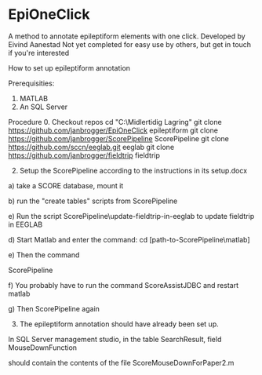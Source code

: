 # EpiOneClick
A method to annotate epileptiform elements with one click.
Developed by Eivind Aanestad
Not yet completed for easy use by others, but get in touch if you're interested

How to set up epileptiform annotation

Prerequisities:
1. MATLAB
2. An SQL Server

Procedure
0. Checkout repos
  cd "C:\Midlertidig Lagring\"
  git clone https://github.com/janbrogger/EpiOneClick epileptiform
  git clone https://github.com/janbrogger/ScorePipeline ScorePipeline
  git clone https://github.com/sccn/eeglab.git eeglab
  git clone https://github.com/janbrogger/fieldtrip fieldtrip
  
2. Setup the ScorePipeline according to the instructions in its setup.docx

a) take a SCORE database, mount it

b) run the "create tables" scripts from ScorePipeline

e) Run the script ScorePipeline\update-fieldtrip-in-eeglab to update fieldtrip in EEGLAB

d) Start Matlab and enter the command: cd [path-to-ScorePipeline\matlab]

e) Then the command

ScorePipeline

f) You probably have to run the command ScoreAssistJDBC and restart matlab

g) Then ScorePipeline again

3. The epileptiform annotation should have already been set up.

In SQL Server management studio, in the table SearchResult, field MouseDownFunction

should contain the contents of the file ScoreMouseDownForPaper2.m

